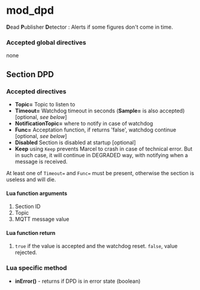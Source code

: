 mod_dpd
====

**D**ead **P**ublisher **D**etector : Alerts if some figures don't come in time.

### Accepted global directives
none

## Section DPD

### Accepted directives

*  **Topic=** Topic to listen to
*  **Timeout=** Watchdog timeout in seconds (**Sample=** is also accepted)  [optional, *see below*]
*  **NotificationTopic=** where to notify in case of watchdog
*  **Func=** Acceptation function, if returns 'false', watchdog continue [optional, *see below*]
*  **Disabled** Section is disabled at startup [optional]
*  **Keep** using `Keep` prevents Marcel to crash in case of technical error. 
But in such case, it will continue in DEGRADED way, with notifying when a message is received.

At least one of `Timeout=` and `Func=` must be present, otherwise the section is useless and will die.

#### Lua function arguments

1. Section ID
2. Topic
3. MQTT message value

#### Lua function return

1. `true` if the value is accepted and the watchdog reset. `false`, value rejected.

### Lua specific method

* **inError()** - returns if DPD is in error state (boolean)
